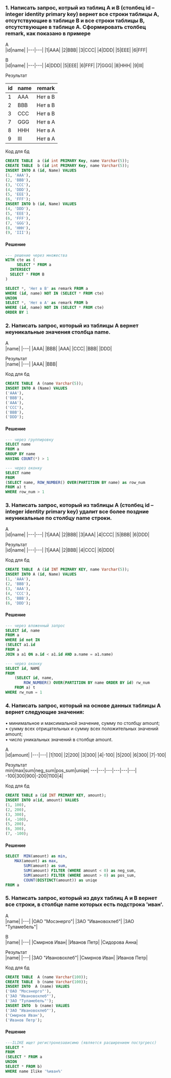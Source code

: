 ### 1. Написать запрос, котрый из таблиц A и B (столбец id – integer identity primary key) вернет все строки таблицы A, отсутствующие в таблице B и все строки таблицы B, отсутствующие в таблице A. Сформировать столбец remark, как показано в примере

A  
|id|name|
|---|---|
|1|AAA|
|2|BBB|
|3|CCC|
|4|DDD|
|5|EEE|
|6|FFF|

B  
|id|name|
|---|---|
|4|DDD|
|5|EEE|
|6|FFF|
|7|GGG|
|8|HHH|
|9|III|

Результат  

|id|name|remark|
|---|---|---|
|1|AAA|Нет в В|
|2|BBB|Нет в В|
|3|CCC|Нет в В|
|7|GGG|Нет в А|
|8|HHH|Нет в А|
|9|III|Нет в А|

Код для бд  
```sql 
CREATE TABLE  a (id int PRIMARY Key, name Varchar(5));
CREATE TABLE  b (id int PRIMARY Key, name Varchar(5));
INSERT INTO A (id, Name) VALUES 
(1,	'AAA'),
(2,	'BBB'),
(3,	'CCC'),
(4,	'DDD'),
(5,	'EEE'),
(6,	'FFF');
INSERT INTO b (id, Name) VALUES 
(4,	'DDD'),
(5,	'EEE'),
(6,	'FFF'),
(7,	'GGG'),
(8,	'HHH'),
(9,	'III');
```

#### Решение 
 
```sql
--- решение через множества
WITH cte as (
	 SELECT * FROM a 
  INTERSECT 
  SELECT * FROM B
)

SELECT *, 'Нет в В' as remark FROM a
WHERE (id, name) NOT IN (SELECT * FROM cte)
UNION 
SELECT *, 'Нет в A' as remark FROM b
WHERE (id, name) NOT IN (SELECT * FROM cte)
ORDER BY 1
```

### 2. Написать запрос, который из таблицы A вернет неуникальные значения столбца name.

A  
|name|
|---|
|AAA|
|BBB|
|AAA|
|CCC|
|BBB|
|DDD|

Результат  
|name|
|---|
|AAA|
|BBB|

Код для бд  
```sql 
CREATE TABLE  A (name Varchar(5));
INSERT INTO A (Name) VALUES 
('AAA'),
('BBB'),
('AAA'),
('CCC'),
('BBB'),
('DDD');
```

#### Решение 
 
```sql
--- через группировку
SELECT name 
FROM a 
GROUP BY name 
HAVING COUNT(*) > 1

--- через оконку
SELECT name 
FROM 
(SELECT name, ROW_NUMBER() OVER(PARTITION BY name) as row_num
FROM a) t 
WHERE row_num > 1

```

### 3. Написать запрос, который из таблицы A (столбец id – integer identity primary key) удалит все более поздние неуникальные по столбцу name строки.

A  
|id|name|
|---|---|
|1|AAA|
|2|BBB|
|3|AAA|
|4|CCC|
|5|BBB|
|6|DDD|

Результат  
|id|name|
|---|---|
|1|AAA|
|2|BBB|
|4|CCC|
|6|DDD|

Код для бд  
```sql 
CREATE TABLE  A (id INT PRIMARY KEY, name Varchar(5));
INSERT INTO A (id, Name) VALUES 
(1, 'AAA'),
(2, 'BBB'),
(3, 'AAA'),
(4, 'CCC'),
(5, 'BBB'),
(6, 'DDD');
```

#### Решение 
 
```sql
--- через вложенный запрос
SELECT id, name 
FROM a 
WHERE id not IN
(SELECT a1.id 
FROM a
JOIN a a1 ON a.id < a1.id AND a.name = a1.name)

--- через оконку
SELECT id, NAME 
FROM
	(SELECT id, name, 
 		ROW_NUMBER() OVER(PARTITION BY name ORDER BY id) rw_num
	FROM a) t 
WHERE rw_num = 1

```

### 4. Написать запрос, который на основе данных таблицы A вернет следующие значения:
  • минимальное и максимальной значение, сумму по столбцу amount;  
  • сумму всех отрицательных и сумму всех положительных значений amount;  
  • число уникальных значений в столбце amount.  
 
A  
|id|amount|
|---|---|
|1|100|
|2|200|
|3|300|
|4|-100|
|5|200|
|6|300|
|7|-100|

Результат  
min|max|sum|neg_sum|pos_sum|uniqe|
---|---|---|---|---|---|
-100|300|900|-200|1100|4|

Код для бд  
```sql 
CREATE TABLE a (id INT PRIMARY KEY, amount);
INSERT INTO a(id, amount) VALUES 
(1, 100),
(2, 200),
(3, 300),
(4, -100),
(5, 200),
(6, 300),
(7, -100);
```

#### Решение 
 
```sql 
SELECT  MIN(amount) as min, 
	MAX(amount) as max,
        SUM(amount) as sum,
        SUM(amount) FILTER (WHERE amount < 0) as neg_sum,
        SUM(amount) FILTER (WHERE amount > 0) as pos_sum,
        COUNT(DISTINCT(amount)) as uniqe    
FROM a
```

### 5. Написать запрос, который из двух таблиц A и B вернет все строки, в столбце name которых есть подстрока 'иван'.

A  
|name|
|---|
|ОАО "Мосэнерго"|
|ЗАО "Ивановохлеб"|
|ЗАО "Туламебель"|

B  
|name|
|---|
|Смирнов Иван|
|Иванов Петр|
|Сидорова Анна|

Результат  
|name|
|---|
|ЗАО "Ивановохлеб"|
|Смирнов Иван|
|Иванов Петр|

Код для бд  
```sql 
CREATE TABLE  A (name Varchar(100));
CREATE TABLE  b (name Varchar(100));
INSERT INTO  A (name) VALUES 
('ОАО "Мосэнерго"'),
('ЗАО "Ивановохлеб"'),
('ЗАО "Туламебель"');
INSERT INTO  b (name) VALUES
('ЗАО "Ивановохлеб"'),
('Смирнов Иван'),
('Иванов Петр');
```

#### Решение 
 
```sql
---ILIKE ищет регистронезависимо (является расширением постргресс)
SELECT *
FROM
(SELECT * FROM a 
UNION
SELECT * FROM b) 
WHERE name Ilike '%иван%'
```
